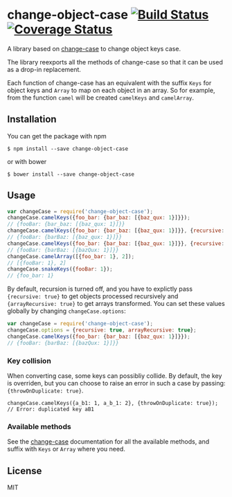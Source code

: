 # change-object-case [![Build Status](https://travis-ci.org/claudetech/js-change-object-case.svg?branch=master)](https://travis-ci.org/claudetech/js-change-object-case) [![Coverage Status](https://coveralls.io/repos/claudetech/js-change-object-case/badge.svg?branch=master&service=github)](https://coveralls.io/github/claudetech/js-change-object-case?branch=master)

A library based on [change-case](https://github.com/blakeembrey/change-case) to change object keys case.

The library reexports all the methods of change-case so that it can be used
as a drop-in replacement.

Each function of change-case has an equivalent with the suffix `Keys`
for object keys and `Array` to map on each object in an array.
So for example, from the function `camel` will be created `camelKeys` and `camelArray`.

## Installation

You can get the package with npm

```
$ npm install --save change-object-case
```

or with bower

```
$ bower install --save change-object-case
```

## Usage

```javascript
var changeCase = require('change-object-case');
changeCase.camelKeys({foo_bar: {bar_baz: [{baz_qux: 1}]}});
// {fooBar: {bar_baz: [{baz_qux: 1}]}}
changeCase.camelKeys({foo_bar: {bar_baz: [{baz_qux: 1}]}}, {recursive: true});
// {fooBar: {barBaz: [{baz_qux: 1}]}}
changeCase.camelKeys({foo_bar: {bar_baz: [{baz_qux: 1}]}}, {recursive: true, arrayRecursive: true});
// {fooBar: {barBaz: [{bazQux: 1}]}}
changeCase.camelArray([{foo_bar: 1}, 2]);
// [{fooBar: 1}, 2]
changeCase.snakeKeys({fooBar: 1});
// {foo_bar: 1}
```

By default, recursion is turned off, and you have to explictly pass `{recursive: true}` to get objects processed recursively and `{arrayRecursive: true}` to get arrays transformed.
You can set these values globally by changing `changeCase.options`:

```javascript
var changeCase = require('change-object-case');
changeCase.options = {recursive: true, arrayRecursive: true};
changeCase.camelKeys({foo_bar: {bar_baz: [{baz_qux: 1}]}});
// {fooBar: {barBaz: [{bazQux: 1}]}}
```

### Key collision

When converting case, some keys can possibliy collide.
By default, the key is overriden, but you can choose to raise an error
in such a case by passing: `{throwOnDuplicate: true}`.

```
changeCase.camelKeys({a_b1: 1, a_b_1: 2}, {throwOnDuplicate: true});
// Error: duplicated key aB1
```

### Available methods

See the [change-case](https://github.com/blakeembrey/change-case) documentation
for all the available methods, and suffix with `Keys` or `Array` where you need.

## License

MIT
